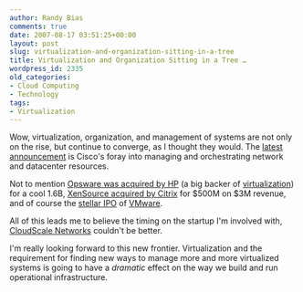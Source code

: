 ```yaml
---
author: Randy Bias
comments: true
date: 2007-08-17 03:51:25+00:00
layout: post
slug: virtualization-and-organization-sitting-in-a-tree
title: Virtualization and Organization Sitting in a Tree …
wordpress_id: 2335
old_categories:
- Cloud Computing
- Technology
tags:
- Virtualization
---
```


Wow, virtualization, organization, and management of systems are not only on the rise, but continue to converge, as I thought they would.  The [latest announcement](http://newsroom.cisco.com/dlls/2007/prod_072407.html?Referring_site=Networkers2007PressKit&Position=PressRelease2&Event=Networkers2007) is Cisco's foray into managing and orchestrating network and datacenter resources.

Not to mention [Opsware was acquired by HP](http://www.eweek.com/article2/0,1895,2161695,00.asp) (a big backer of [virtualization](http://h20331.www2.hp.com/enterprise/cache/454414-0-0-0-121.aspx)) for a cool 1.6B, [XenSource acquired by Citrix](http://www.eweek.com/article2/0,1895,2171251,00.asp) for $500M on $3M revenue, and of course the [stellar IPO](http://www.informationweek.com/news/showArticle.jhtml?articleID=201800183&subSection=All+Stories) of [VMware](http://www.vmware.com).

All of this leads me to believe the timing on the startup I'm involved with, [CloudScale Networks](http://www.cloudscale.net) couldn't be better.

I'm really looking forward to this new frontier.  Virtualization and the requirement for finding new ways to manage more and more virtualized systems is going to have a _dramatic_ effect on the way we build and run operational infrastructure.
